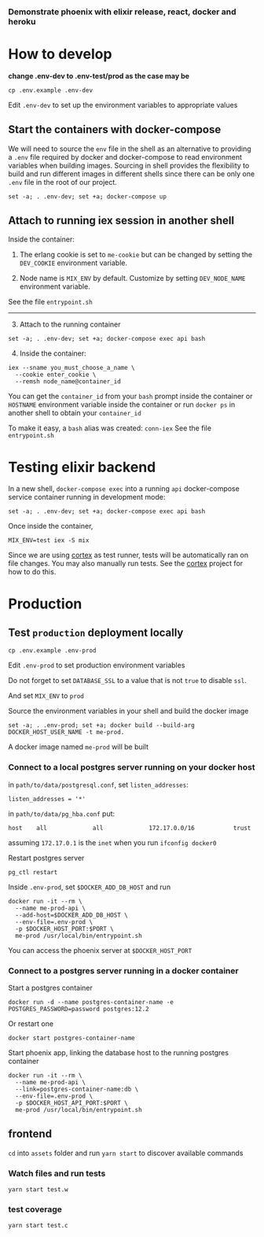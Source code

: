 ### Demonstrate phoenix with elixir release, react, docker and heroku

# How to develop

**change .env-dev to .env-test/prod as the case may be**

```
cp .env.example .env-dev
```

Edit `.env-dev` to set up the environment variables to appropriate values

## Start the containers with docker-compose

We will need to source the `env` file in the shell as an alternative to
providing a `.env` file required by docker and docker-compose to read
environment variables when building images. Sourcing in shell provides
the flexibility to build and run different images in different shells since
there can be only one `.env` file in the root of our project.

```
set -a; . .env-dev; set +a; docker-compose up
```

## Attach to running iex session in another shell

Inside the container:

1. The erlang cookie is set to `me-cookie` but can be changed by setting
   the `DEV_COOKIE` environment variable.

2. Node name is `MIX_ENV` by default. Customize by setting `DEV_NODE_NAME`
   environment variable.

See the file `entrypoint.sh`

---

3. Attach to the running container

```
set -a; . .env-dev; set +a; docker-compose exec api bash
```

4. Inside the container:

```
iex --sname you_must_choose_a_name \
  --cookie enter_cookie \
  --remsh node_name@container_id
```

You can get the `container_id` from your `bash` prompt inside the container
or `HOSTNAME` environment variable inside the container
or run `docker ps` in another shell to obtain your `container_id`

To make it easy, a `bash` alias was created: `conn-iex`
See the file `entrypoint.sh`

# Testing elixir backend

In a new shell, `docker-compose exec` into a running `api` docker-compose
service container running in development mode:

```
set -a; . .env-dev; set +a; docker-compose exec api bash
```

Once inside the container,

```
MIX_ENV=test iex -S mix
```

Since we are using [cortex](https://github.com/urbint/cortex) as test runner,
tests will be automatically ran on file changes. You may also manually run
tests. See the [cortex](https://github.com/urbint/cortex) project for how
to do this.

# Production

## Test `production` deployment locally

```
cp .env.example .env-prod
```

Edit `.env-prod` to set production environment variables

Do not forget to set `DATABASE_SSL` to a value that is not `true` to disable
`ssl`.

And set `MIX_ENV` to `prod`

Source the environment variables in your shell and build the docker image

```
set -a; . .env-prod; set +a; docker build --build-arg DOCKER_HOST_USER_NAME -t me-prod.
```

A docker image named `me-prod` will be built

### Connect to a local postgres server running on your docker host

in `path/to/data/postgresql.conf`, set `listen_addresses`:

```
listen_addresses = '*'
```

in `path/to/data/pg_hba.conf` put:

```
host    all             all             172.17.0.0/16           trust
```

assuming `172.17.0.1` is the `inet` when you run `ifconfig docker0`

Restart postgres server

```
pg_ctl restart
```

Inside `.env-prod`, set `$DOCKER_ADD_DB_HOST` and run

```
docker run -it --rm \
  --name me-prod-api \
  --add-host=$DOCKER_ADD_DB_HOST \
  --env-file=.env-prod \
  -p $DOCKER_HOST_PORT:$PORT \
  me-prod /usr/local/bin/entrypoint.sh
```

You can access the phoenix server at `$DOCKER_HOST_PORT`

### Connect to a postgres server running in a docker container

Start a postgres container

```
docker run -d --name postgres-container-name -e POSTGRES_PASSWORD=password postgres:12.2
```

Or restart one

```
docker start postgres-container-name
```

Start phoenix app, linking the database host to the running postgres container

```
docker run -it --rm \
  --name me-prod-api \
  --link=postgres-container-name:db \
  --env-file=.env-prod \
  -p $DOCKER_HOST_API_PORT:$PORT \
  me-prod /usr/local/bin/entrypoint.sh
```

## frontend

`cd` into `assets` folder and run `yarn start` to discover available commands

### Watch files and run tests

```
yarn start test.w
```

### test coverage

```
yarn start test.c
```

